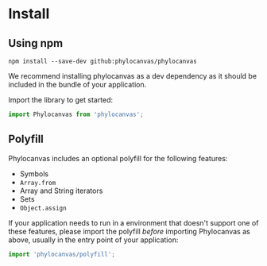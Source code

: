 # Install

## Using npm
```
npm install --save-dev github:phylocanvas/phylocanvas
```
We recommend installing phylocanvas as a dev dependency as it should be included in the bundle of your application.

Import the library to get started:
```JavaScript
import Phylocanvas from 'phylocanvas';
```

## Polyfill
Phylocanvas includes an optional polyfill for the following features:

- Symbols
- `Array.from`
- Array and String iterators
- Sets
- `Object.assign`

If your application needs to run in a environment that doesn't support one of these features, please import the polyfill *before* importing Phylocanvas as above, usually in the entry point of your application:
```JavaScript
import 'phylocanvas/polyfill';
```
